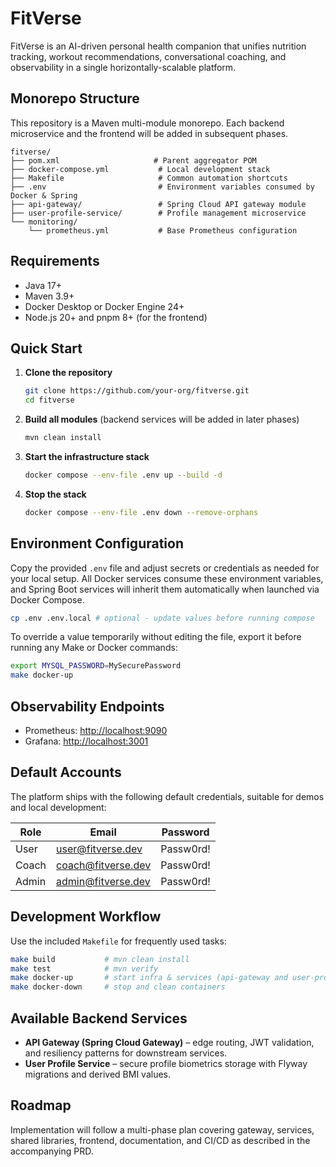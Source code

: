 # FitVerse

FitVerse is an AI-driven personal health companion that unifies nutrition tracking, workout recommendations, conversational coaching, and observability in a single horizontally-scalable platform.

## Monorepo Structure

This repository is a Maven multi-module monorepo. Each backend microservice and the frontend will be added in subsequent phases.

```
fitverse/
├── pom.xml                     # Parent aggregator POM
├── docker-compose.yml           # Local development stack
├── Makefile                     # Common automation shortcuts
├── .env                         # Environment variables consumed by Docker & Spring
├── api-gateway/                 # Spring Cloud API gateway module
├── user-profile-service/        # Profile management microservice
└── monitoring/
    └── prometheus.yml           # Base Prometheus configuration
```

## Requirements

- Java 17+
- Maven 3.9+
- Docker Desktop or Docker Engine 24+
- Node.js 20+ and pnpm 8+ (for the frontend)

## Quick Start

1. **Clone the repository**
   ```bash
   git clone https://github.com/your-org/fitverse.git
   cd fitverse
   ```
2. **Build all modules** (backend services will be added in later phases)
   ```bash
   mvn clean install
   ```
3. **Start the infrastructure stack**
   ```bash
   docker compose --env-file .env up --build -d
   ```
4. **Stop the stack**
   ```bash
   docker compose --env-file .env down --remove-orphans
   ```

## Environment Configuration

Copy the provided `.env` file and adjust secrets or credentials as needed for your local setup. All Docker services consume these environment variables, and Spring Boot services will inherit them automatically when launched via Docker Compose.

```bash
cp .env .env.local # optional - update values before running compose
```

To override a value temporarily without editing the file, export it before running any Make or Docker commands:

```bash
export MYSQL_PASSWORD=MySecurePassword
make docker-up
```

## Observability Endpoints

- Prometheus: [http://localhost:9090](http://localhost:9090)
- Grafana: [http://localhost:3001](http://localhost:3001)

## Default Accounts

The platform ships with the following default credentials, suitable for demos and local development:

| Role  | Email                | Password  |
|-------|----------------------|-----------|
| User  | user@fitverse.dev    | Passw0rd! |
| Coach | coach@fitverse.dev   | Passw0rd! |
| Admin | admin@fitverse.dev   | Passw0rd! |

## Development Workflow

Use the included `Makefile` for frequently used tasks:

```bash
make build           # mvn clean install
make test            # mvn verify
make docker-up       # start infra & services (api-gateway and user-profile-service available now)
make docker-down     # stop and clean containers
```

## Available Backend Services

- **API Gateway (Spring Cloud Gateway)** – edge routing, JWT validation, and resiliency patterns for downstream services.
- **User Profile Service** – secure profile biometrics storage with Flyway migrations and derived BMI values.

## Roadmap

Implementation will follow a multi-phase plan covering gateway, services, shared libraries, frontend, documentation, and CI/CD as described in the accompanying PRD.
